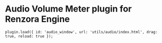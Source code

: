 # Audio Volume Meter plugin for Renzora Engine

```
plugin.load({ id: 'audio_window', url: 'utils/audio/index.html', drag: true, reload: true });
```